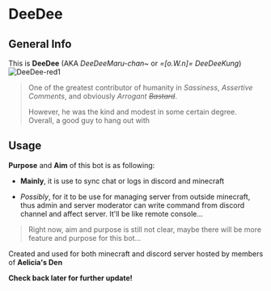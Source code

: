 # DeeDee

## General Info

This is **DeeDee** (AKA _DeeDeeMaru-chan~_ or _=[o.W.n]= DeeDeeKung_)
![DeeDee-red1](https://user-images.githubusercontent.com/68505570/201479368-ec044b67-3f41-4793-b24d-12b13fa04fe9.png)

> One of the greatest contributor of humanity in _Sassiness_, _Assertive Comments_, and obviously _Arrogant ~~Bastard~~_.
>
> However, he was the kind and modest in some certain degree. Overall, a good guy to hang out with

## Usage

**Purpose** and **Aim** of this bot is as following:

- **Mainly**, it is use to sync chat or logs in discord and minecraft

- _Possibly_, for it to be use for managing server from outside minecraft, thus admin and server moderator can
  write command from discord channel and affect server. It'll be like remote console...

> Right now, aim and purpose is still not clear, maybe there will be more feature and purpose for this bot...

Created and used for both minecraft and discord server hosted by members of **Aelicia's Den**

**Check back later for further update!**
